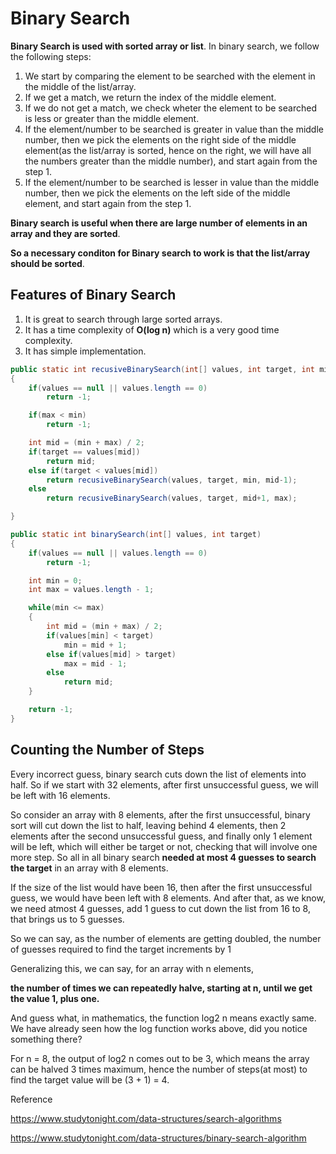 # Binary Search

**Binary Search is used with sorted array or list**. In binary search, we follow the following steps:

1. We start by comparing the element to be searched with the element in the middle of the list/array.
2. If we get a match, we return the index of the middle element.
3. If we do not get a match, we check wheter the element to be searched is less or greater than the middle element.
4. If the element/number to be searched is greater in value than the middle number, then we pick the elements on the right side of the middle element(as the list/array is sorted, hence on the right, we will have all the numbers greater than the middle number), and start again from the step 1.
5. If the element/number to be searched is lesser in value than the middle number, then we pick the elements on the left side of the middle element, and start again from the step 1.

**Binary search is useful when there are large number of elements in an array and they are sorted**.

**So a necessary conditon for Binary search to work is that the list/array should be sorted**.

## Features of Binary Search

1. It is great to search through large sorted arrays.
2. It has a time complexity of **O(log n)** which is a very good time complexity. 
3. It has simple implementation.

```java
public static int recusiveBinarySearch(int[] values, int target, int min, int max)
{
    if(values == null || values.length == 0)
        return -1;

    if(max < min)
        return -1;

    int mid = (min + max) / 2;
    if(target == values[mid])
        return mid;
    else if(target < values[mid])
        return recusiveBinarySearch(values, target, min, mid-1);
    else
        return recusiveBinarySearch(values, target, mid+1, max);

}

public static int binarySearch(int[] values, int target)
{
    if(values == null || values.length == 0)
        return -1;

    int min = 0;
    int max = values.length - 1;

    while(min <= max)
    {
        int mid = (min + max) / 2;
        if(values[min] < target)
            min = mid + 1;
        else if(values[mid] > target)
            max = mid - 1;
        else
            return mid;
    }

    return -1;
}
```

## Counting the Number of Steps

Every incorrect guess, binary search cuts down the list of elements into half. So if we start with 32 elements, after first unsuccessful guess, we will be left with 16 elements.

So consider an array with 8 elements, after the first unsuccessful, binary sort will cut down the list to half, leaving behind 4 elements, then 2 elements after the second unsuccessful guess, and finally only 1 element will be left, which will either be target or not, checking that will involve one more step. So all in all binary search **needed at most 4 guesses to search the target** in an array with 8 elements.

If the size of the list would have been 16, then after the first unsuccessful guess, we would have been left with 8 elements. And after that, as we know, we need atmost 4 guesses, add 1 guess to cut down the list from 16 to 8, that brings us to 5 guesses.

So we can say, as the number of elements are getting doubled, the number of guesses required to find the target increments by 1

Generalizing this, we can say, for an array with n elements,

**the number of times we can repeatedly halve, starting at n, until we get the value 1, plus one.**

And guess what, in mathematics, the function log2 n means exactly same. We have already seen how the log function works above, did you notice something there?

For n = 8, the output of log2 n comes out to be 3, which means the array can be halved 3 times maximum, hence the number of steps(at most) to find the target value will be (3 + 1) = 4.

Reference

https://www.studytonight.com/data-structures/search-algorithms

https://www.studytonight.com/data-structures/binary-search-algorithm